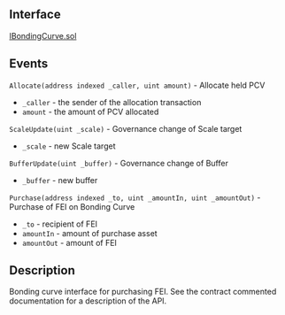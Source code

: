 ## Interface
[IBondingCurve.sol](https://github.com/fei-protocol/fei-protocol-core/blob/master/contracts/bondingcurve/IBondingCurve.sol)

## Events
`Allocate(address indexed _caller, uint amount)` - Allocate held PCV
* `_caller` - the sender of the allocation transaction
* `amount` - the amount of PCV allocated

`ScaleUpdate(uint _scale)` - Governance change of Scale target
* `_scale` - new Scale target

`BufferUpdate(uint _buffer)` - Governance change of Buffer
* `_buffer` - new buffer

`Purchase(address indexed _to, uint _amountIn, uint _amountOut)` - Purchase of FEI on Bonding Curve
* `_to` - recipient of FEI
* `amountIn` - amount of purchase asset
* `amountOut` - amount of FEI

## Description
Bonding curve interface for purchasing FEI. See the contract commented documentation for a description of the API.
